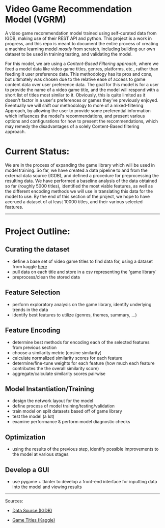 # Video Game Recommendation Model (VGRM)
A video game recommendation model trained using self-curated data from IGDB, making use of their REST API and python.
This project is a work in progress, and this repo is meant to document the entire process of creating a machine learning model *mostly* from scratch, including building our own dataset to be used in training testing, and validating the model. 

For this model, we are using a _Content-Based Filtering approach_, where we feed a model data like video game titles, genres, platforms, etc., rather than feeding it user preference data. This methodology has its pros and cons, but ultimately was chosen due to the relative ease of access to game content data over user preference data. The goal for this model is for a user to provide the name of a video game title, and the model will respond with a short list of titles most similar to it. Obviously, this is quite limited as it doesn't factor in a user's preferences or games they've previously enjoyed. Eventually we will shift our methodology to more of a mixed-filtering Approach, by allowing the user to provide some preferential information which influences the model's recommendations, and present various options and configurations for how to present the recommendations, which may remedy the disadvantages of a solely Content-Based filtering approach. 



# Current Status:
We are in the process of expanding the game library which will be used in model training. So far, we have created a data pipeline to and from the external data source (IGDB), and defined a procedure for preprocessing the resulting data. We have performed a baseline analysis of the data obtained so far (roughly 5000 titles), identified the most viable features, as well as the different encoding methods we will use in translating this data for the model to use. By the end of this section of the project, we hope to have accrued a dataset of at least 10000 titles, and their various selected features.
___

# Project Outline:

## Curating the dataset
- define a base set of video game titles to find data for, using a dataset from kaggle [here](https://www.kaggle.com/datasets/gregorut/videogamesales)
- pull data on each title and store in a csv representing the 'game library'
- preprocess/clean the stored data

## Feature Selection
- perform exploratory analysis on the game library, identify underlying trends in the data
- identify best features to utilize (genres, themes, summary, ...)
  
## Feature Encoding
- determine best methods for encoding each of the selected features from previous section
- choose a similarity metric (cosine similarity)
- calculate normalized similarity scores for each feature
- determine/fine-tune weights for each feature (how much each feature contributes the the overall similarity score)
- aggregate/calculate similarity scores pairwise

## Model Instantiation/Training
- design the network layout for the model
- define process of model training/testing/validation
- train model on split datasets based off of game library
- test the model (a lot)
- examine performance & perform model diagnostic checks

## Optimization
- using the results of the previous step, identify possible improvements to the model at various stages

## Develop a GUI
- use pygame + tkinter to develop a front-end interface for inputting data into the model and viewing results 
___


Sources:

* [Data Source (IGDB)](https://www.igdb.com/)

* [Game Titles (Kaggle)](https://www.kaggle.com/datasets/gregorut/videogamesales)

